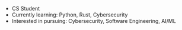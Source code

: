 - CS Student
- Currently learning: Python, Rust, Cybersecurity
- Interested in pursuing: Cybersecurity, Software Engineering, AI/ML

